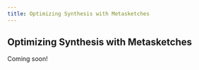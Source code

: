 ```yaml
---
title: Optimizing Synthesis with Metasketches
---
```


## Optimizing Synthesis with Metasketches

Coming soon!